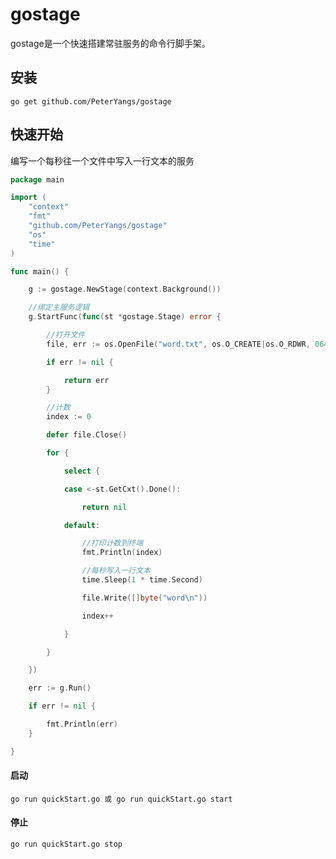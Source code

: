 # gostage

gostage是一个快速搭建常驻服务的命令行脚手架。

## 安装
```shell
go get github.com/PeterYangs/gostage
```

## 快速开始
编写一个每秒往一个文件中写入一行文本的服务
```go
package main

import (
	"context"
	"fmt"
	"github.com/PeterYangs/gostage"
	"os"
	"time"
)

func main() {

	g := gostage.NewStage(context.Background())

	//绑定主服务逻辑
	g.StartFunc(func(st *gostage.Stage) error {

		//打开文件
		file, err := os.OpenFile("word.txt", os.O_CREATE|os.O_RDWR, 0644)

		if err != nil {

			return err
		}

		//计数
		index := 0

		defer file.Close()

		for {

			select {

			case <-st.GetCxt().Done():

				return nil

			default:

				//打印计数到终端
				fmt.Println(index)

				//每秒写入一行文本
				time.Sleep(1 * time.Second)

				file.Write([]byte("word\n"))

				index++

			}

		}

	})

	err := g.Run()

	if err != nil {

		fmt.Println(err)
	}

}
```

#### 启动
```shell
go run quickStart.go 或 go run quickStart.go start
```

#### 停止
```shell
go run quickStart.go stop
```

